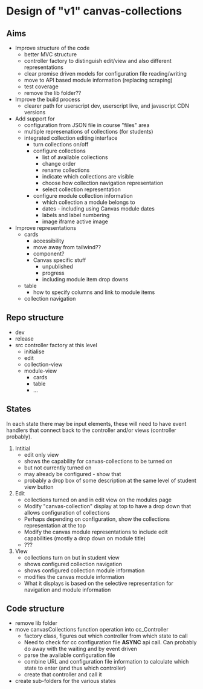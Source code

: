 # Design of "v1" canvas-collections

## Aims

- Improve structure of the code
    - better MVC structure
    - controller factory to distinguish edit/view and also different representations
    - clear promise driven models for configuration file reading/writing 
	- move to API based module information (replacing scraping)
	- test coverage
	- remove the lib folder??
- Improve the build process
    - clearer path for userscript dev, userscript live, and javascript CDN versions
- Add support for
    - configuration from JSON file in course "files" area
    - multiple represenations of collections (for students)
    - integrated collection editing interface
        - turn collections on/off
        - configure collections
            - list of available collections
            - change order
            - rename collections
            - indicate which collections are visible
            - choose how collection navigation representation
            - select collection representation
		- configure module collection information
		    - which collection a module belongs to
		    - dates - including using Canvas module dates
		    - labels and label numbering
		    - image iframe active image
- Improve representations
    - cards
        - accessibility
        - move away from tailwind??
        - component?
        - Canvas specific stuff
            - unpublished
            - progress
            - including module item drop downs
    - table
        - how to specify columns and link to module items
    - collection navigation 

## Repo structure

- dev
- release
- src
    controller factory at this level
	- initialise
	- edit
	- collection-view
	- module-view
	    - cards
	    - table
	    - ... 

## States

In each state there may be input elements, these will need to have event handlers that connect back to the controller and/or views (controller probably). 

1. Intitial
    - edit only view 
    - shows the capability for canvas-collections to be turned on 
    - but not currently turned on
    - may already be configured - show that
    - probably a drop box of some description at the same level of student view button
2. Edit
    - collections turned on and in edit view on the modules page
	- Modify "canvas-collection" display at top to have a drop down that allows configuration of collections
    - Perhaps depending on configuration, show the collections representation at the top
	- Modify the canvas module representations to include edit capabilities (mostly a drop down on module title)
	- ???
3. View
    - collections turn on but in student view
    - shows configured collection navigation
    - shows configured collection module information
    - modifies the canvas module information
    - What it displays is based on the selective representation for navigation and module information


## Code structure

- remove lib folder
- move canvasCollections function operation into cc_Controller
    - factory class, figures out which controller from which state to call
    - Need to check for cc configuration file **ASYNC** api call. Can probably do away with the waiting and by event driven
    - parse the available configuration file
    - combine URL and configuration file information to calculate which state to enter (and thus which controller)
	- create that controller and call it
- create sub-folders for the various states